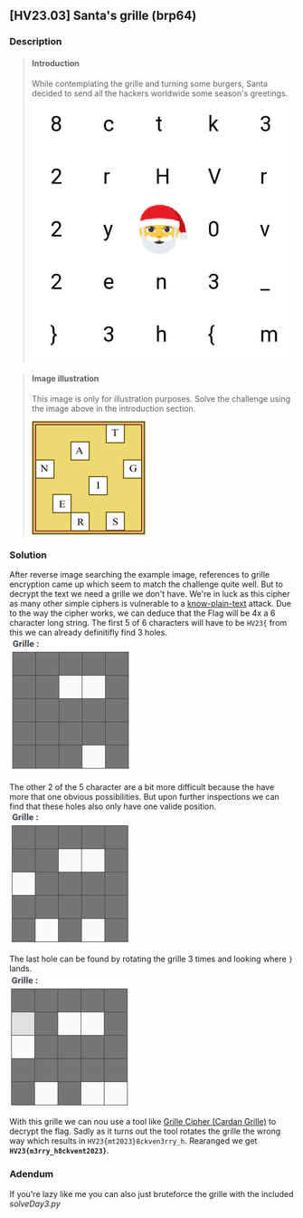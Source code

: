 ## [HV23.03] Santa's grille (brp64)
### Description
>#### Introduction
>While contemplating the grille and turning some burgers, Santa decided to send all the hackers worldwide some season's greetings.  
>![Challenge grille](./challengeGrille.png)

>#### Image illustration
>This image is only for illustration purposes. Solve the challenge using the image above in the introduction section.  
>
>![Example grille](exampleGrille.png)

### Solution
After reverse image searching the example image, references to grille encryption came up which seem to match the challenge quite well.
But to decrypt the text we need a grille we don't have. We're in luck as this cipher as many other simple ciphers is vulnerable to a [know-plain-text](https://en.wikipedia.org/wiki/Known-plaintext_attack) attack. Due to the way the cipher works, we can deduce that the Flag will be 4x a 6 character long string. The first 5 of 6 characters will have to be ```HV23{``` from this we can already definitifly find 3 holes.  
![grille 1](grillev1.png)  
  
The other 2 of the 5 character are a bit more difficult because the have more that one obvious possibilities. But upon further inspections we can find that these holes also only have one valide position.  
![grille 2](grillev2.png)  
  
The last hole can be found by rotating the grille 3 times and looking where ```}``` lands.  
![grille Final](grilleFinal.png)
  
With this grille we can nou use a tool like [Grille Cipher (Cardan Grille)](https://merri.cx/enigmator/cipher/grille.html) to decrypt the flag. Sadly as it turns out the tool rotates the grille the wrong way which results in ```HV23{mt2023}8ckven3rry_h```. Rearanged we get **```HV23{m3rry_h8ckvent2023}```**.
### Adendum
If you're lazy like me you can also just bruteforce the grille with the included *solveDay3.py*